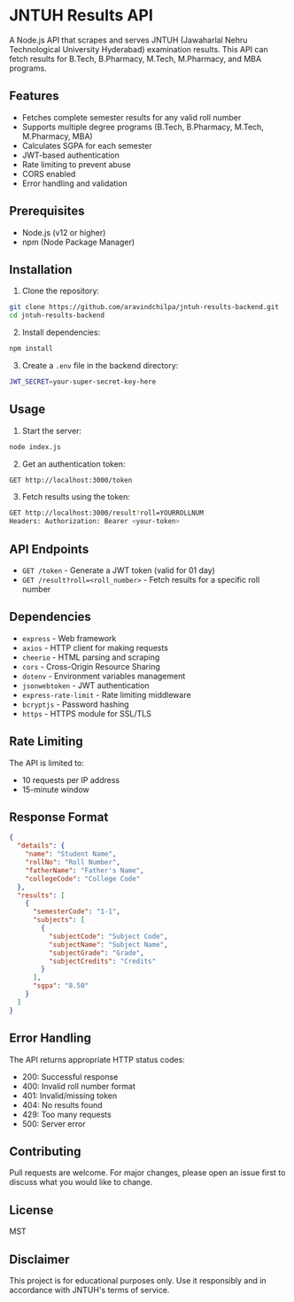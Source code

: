 # JNTUH Results API

A Node.js API that scrapes and serves JNTUH (Jawaharlal Nehru Technological University Hyderabad) examination results. This API can fetch results for B.Tech, B.Pharmacy, M.Tech, M.Pharmacy, and MBA programs.

## Features

- Fetches complete semester results for any valid roll number
- Supports multiple degree programs (B.Tech, B.Pharmacy, M.Tech, M.Pharmacy, MBA)
- Calculates SGPA for each semester
- JWT-based authentication
- Rate limiting to prevent abuse
- CORS enabled
- Error handling and validation

## Prerequisites

- Node.js (v12 or higher)
- npm (Node Package Manager)

## Installation

1. Clone the repository:
```sh
git clone https://github.com/aravindchilpa/jntuh-results-backend.git
cd jntuh-results-backend
```

2. Install dependencies:
```sh
npm install
```

3. Create a `.env` file in the backend directory:
```sh
JWT_SECRET=your-super-secret-key-here
```

## Usage

1. Start the server:
```sh
node index.js
```

2. Get an authentication token:
```sh
GET http://localhost:3000/token
```

3. Fetch results using the token:
```sh
GET http://localhost:3000/result?roll=YOURROLLNUM
Headers: Authorization: Bearer <your-token>
```

## API Endpoints

- `GET /token` - Generate a JWT token (valid for 01 day)
- `GET /result?roll=<roll_number>` - Fetch results for a specific roll number

## Dependencies

- `express` - Web framework
- `axios` - HTTP client for making requests
- `cheerio` - HTML parsing and scraping
- `cors` - Cross-Origin Resource Sharing
- `dotenv` - Environment variables management
- `jsonwebtoken` - JWT authentication
- `express-rate-limit` - Rate limiting middleware
- `bcryptjs` - Password hashing
- `https` - HTTPS module for SSL/TLS

## Rate Limiting

The API is limited to:
- 10 requests per IP address
- 15-minute window

## Response Format

```json
{
  "details": {
    "name": "Student Name",
    "rollNo": "Roll Number",
    "fatherName": "Father's Name",
    "collegeCode": "College Code"
  },
  "results": [
    {
      "semesterCode": "1-1",
      "subjects": [
        {
          "subjectCode": "Subject Code",
          "subjectName": "Subject Name",
          "subjectGrade": "Grade",
          "subjectCredits": "Credits"
        }
      ],
      "sgpa": "8.50"
    }
  ]
}
```

## Error Handling

The API returns appropriate HTTP status codes:
- 200: Successful response
- 400: Invalid roll number format
- 401: Invalid/missing token
- 404: No results found
- 429: Too many requests
- 500: Server error

## Contributing

Pull requests are welcome. For major changes, please open an issue first to discuss what you would like to change.

## License

MST

## Disclaimer

This project is for educational purposes only. Use it responsibly and in accordance with JNTUH's terms of service.
